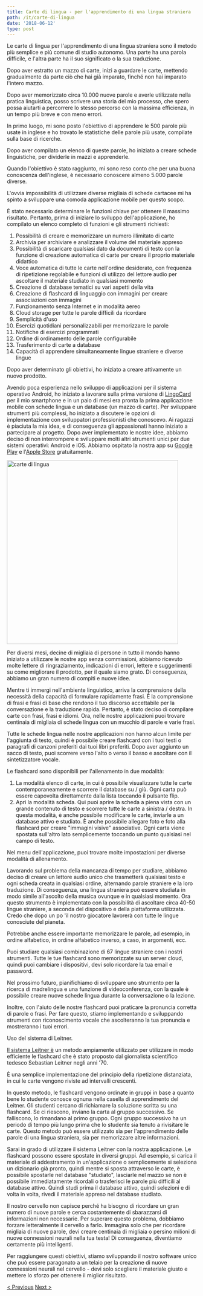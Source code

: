 ```yaml
---
title: Carte di lingua - per l'apprendimento di una lingua straniera
path: /it/carte-di-lingua
date: '2018-06-12'
type: post
---
```


Le carte di lingua per l'apprendimento di una lingua straniera sono il metodo più semplice e più comune di studio autonomo. Una parte ha una parola difficile, e l'altra parte ha il suo significato o la sua traduzione.

Dopo aver estratto un mazzo di carte, inizi a guardare le carte, mettendo gradualmente da parte ciò che hai già imparato, finché non hai imparato l'intero mazzo.

Dopo aver memorizzato circa 10.000 nuove parole e averle utilizzate nella pratica linguistica, posso scrivere una storia del mio processo, che spero possa aiutarti a percorrere lo stesso percorso con la massima efficienza, in un tempo più breve e con meno errori.

In primo luogo, mi sono posto l'obiettivo di apprendere le 500 parole più usate in inglese e ho trovato le statistiche delle parole più usate, compilate sulla base di ricerche.

Dopo aver compilato un elenco di queste parole, ho iniziato a creare schede linguistiche, per dividerle in mazzi e apprenderle.

Quando l'obiettivo è stato raggiunto, mi sono reso conto che per una buona conoscenza dell'inglese, è necessario conoscere almeno 5.000 parole diverse.

L'ovvia impossibilità di utilizzare diverse migliaia di schede cartacee mi ha spinto a sviluppare una comoda applicazione mobile per questo scopo.

È stato necessario determinare le funzioni chiave per ottenere il massimo risultato. Pertanto, prima di iniziare lo sviluppo dell'applicazione, ho compilato un elenco completo di funzioni e gli strumenti richiesti:

1. Possibilità di creare e memorizzare un numero illimitato di carte
2. Archivia per archiviare e analizzare il volume del materiale appreso
3. Possibilità di scaricare qualsiasi dato da documenti di testo con la funzione di creazione automatica di carte per creare il proprio materiale didattico
4. Voce automatica di tutte le carte nell'ordine desiderato, con frequenza di ripetizione regolabile e funzioni di utilizzo del lettore audio per ascoltare il materiale studiato in qualsiasi momento
5. Creazione di database tematici su vari aspetti della vita
6. Creazione di flashcard di linguaggio con immagini per creare associazioni con immagini
7. Funzionamento senza Internet e in modalità aereo
8. Cloud storage per tutte le parole difficili da ricordare
9. Semplicità d'uso
10. Esercizi quotidiani personalizzabili per memorizzare le parole
11. Notifiche di esercizi programmati
12. Ordine di ordinamento delle parole configurabile
13. Trasferimento di carte a database
14. Capacità di apprendere simultaneamente lingue straniere e diverse lingue

Dopo aver determinato gli obiettivi, ho iniziato a creare attivamente un nuovo prodotto.

Avendo poca esperienza nello sviluppo di applicazioni per il sistema operativo Android, ho iniziato a lavorare sulla prima versione di <a href="https://lingocard.com" target="_blank" rel="noopener">LingoCard</a> per il mio smartphone e in un paio di mesi era pronta la prima applicazione mobile con schede lingua e un database (un mazzo di carte). Per sviluppare strumenti più complessi, ho iniziato a discutere le opzioni di implementazione con sviluppatori professionisti che conoscevo. Ai ragazzi è piaciuta la mia idea, e di conseguenza gli appassionati hanno iniziato a partecipare al progetto. Dopo aver implementato le nostre idee, abbiamo deciso di non interrompere e sviluppare molti altri strumenti unici per due sistemi operativi: Android e iOS. Abbiamo ospitato la nostra app su <a href="https://play.google.com/store/apps/details?id=com.lingocard.lingocard" target="_blank" rel="noopener">Google Play</a> e l'<a href="https://itunes.apple.com/us/app/lingocard/id1217076835?mt=8" target="_blank" rel="noopener">Apple Store</a> gratuitamente.

<img class="aligncenter wp-image-7109" src="../images/2018/05/LingoCard-play.png" alt="carte di lingua" width="453" height="487" />

Per diversi mesi, decine di migliaia di persone in tutto il mondo hanno iniziato a utilizzare le nostre app senza commissioni, abbiamo ricevuto molte lettere di ringraziamento, indicazioni di errori, lettere e suggerimenti su come migliorare il prodotto, per il quale siamo grato. Di conseguenza, abbiamo un gran numero di compiti e nuove idee.

Mentre ti immergi nell'ambiente linguistico, arriva la comprensione della necessità della capacità di formulare rapidamente frasi. È la comprensione di frasi e frasi di base che rendono il tuo discorso accettabile per la conversazione e la traduzione rapida. Pertanto, è stato deciso di compilare carte con frasi, frasi e idiomi. Ora, nelle nostre applicazioni puoi trovare centinaia di migliaia di schede lingua con un mucchio di parole e varie frasi.

Tutte le schede lingua nelle nostre applicazioni non hanno alcun limite per l'aggiunta di testo, quindi è possibile creare flashcard con i tuoi testi o paragrafi di canzoni preferiti dai tuoi libri preferiti. Dopo aver aggiunto un sacco di testo, puoi scorrere verso l'alto o verso il basso e ascoltare con il sintetizzatore vocale.

Le flashcard sono disponibili per l'allenamento in due modalità:

1. La modalità elenco di carte, in cui è possibile visualizzare tutte le carte contemporaneamente e scorrere il database su / giù. Ogni carta può essere capovolta direttamente dalla lista toccando il pulsante flip.
2. Apri la modalità scheda. Qui puoi aprire la scheda a piena vista con un grande contenuto di testo e scorrere tutte le carte a sinistra / destra. In questa modalità, è anche possibile modificare le carte, inviarle a un database attivo e studiato. È anche possibile allegare foto e foto alla flashcard per creare "immagini visive" associative. Ogni carta viene spostata sull'altro lato semplicemente toccando un punto qualsiasi nel campo di testo.

Nel menu dell'applicazione, puoi trovare molte impostazioni per diverse modalità di allenamento.

Lavorando sul problema della mancanza di tempo per studiare, abbiamo deciso di creare un lettore audio unico che trasmetterà qualsiasi testo e ogni scheda creata in qualsiasi ordine, alternando parole straniere e la loro traduzione. Di conseguenza, una lingua straniera può essere studiata in modo simile all'ascolto della musica ovunque e in qualsiasi momento. Ora questo strumento è implementato con la possibilità di ascoltare circa 40-50 lingue straniere, a seconda del dispositivo e della piattaforma utilizzata. Credo che dopo un po 'il nostro giocatore lavorerà con tutte le lingue conosciute del pianeta.

Potrebbe anche essere importante memorizzare le parole, ad esempio, in ordine alfabetico, in ordine alfabetico inverso, a caso, in argomenti, ecc.

Puoi studiare qualsiasi combinazione di 67 lingue straniere con i nostri strumenti. Tutte le tue flashcard sono memorizzate su un server cloud, quindi puoi cambiare i dispositivi, devi solo ricordare la tua email e password.

Nel prossimo futuro, pianifichiamo di sviluppare uno strumento per la ricerca di madrelingua e una funzione di videoconferenza, con la quale è possibile creare nuove schede lingua durante la conversazione o la lezione.

Inoltre, con l'aiuto delle nostre flashcard puoi praticare la pronuncia corretta di parole o frasi. Per fare questo, stiamo implementando e sviluppando strumenti con riconoscimento vocale che ascolteranno la tua pronuncia e mostreranno i tuoi errori.

Uso del sistema di Leitner.

<a href="https://en.wikipedia.org/wiki/Leitner_system" target="_blank" rel="noopener">Il sistema Leitner è</a> un metodo ampiamente utilizzato per utilizzare in modo efficiente le flashcard che è stato proposto dal giornalista scientifico tedesco Sebastian Leitner negli anni '70.

È una semplice implementazione del principio della ripetizione distanziata, in cui le carte vengono riviste ad intervalli crescenti.

In questo metodo, le flashcard vengono ordinate in gruppi in base a quanto bene lo studente conosce ognuna nella casella di apprendimento del Leitner. Gli studenti cercano di richiamare la soluzione scritta su una flashcard. Se ci riescono, inviano la carta al gruppo successivo. Se falliscono, lo rimandano al primo gruppo. Ogni gruppo successivo ha un periodo di tempo più lungo prima che lo studente sia tenuto a rivisitare le carte. Questo metodo può essere utilizzato sia per l'apprendimento delle parole di una lingua straniera, sia per memorizzare altre informazioni.

Sarai in grado di utilizzare il sistema Leitner con la nostra applicazione. Le flashcard possono essere spostate in diversi gruppi. Ad esempio, si carica il materiale di addestramento in un'applicazione o semplicemente si seleziona un dizionario già pronto, quindi mentre si sposta attraverso le carte, è possibile spostarle nel database "studiato", lasciarle nel mazzo se non è possibile immediatamente ricordali o trasferisci le parole più difficili al database attivo. Quindi studi prima il database attivo, quindi selezioni e di volta in volta, rivedi il materiale appreso nel database studiato.

Il nostro cervello non capisce perché ha bisogno di ricordare un gran numero di nuove parole e cerca costantemente di sbarazzarsi di informazioni non necessarie. Per superare questo problema, dobbiamo forzare letteralmente il cervello a farlo. Immagina solo che per ricordare migliaia di nuove parole, devi creare centinaia di migliaia o persino milioni di nuove connessioni neurali nella tua testa! Di conseguenza, diventiamo certamente più intelligenti.

Per raggiungere questi obiettivi, stiamo sviluppando il nostro software unico che può essere paragonato a un telaio per la creazione di nuove connessioni neurali nel cervello - devi solo scegliere il materiale giusto e mettere lo sforzo per ottenere il miglior risultato.

<a href="/it/come-imparare-linglese-velocemente">< Previous</a> <a href="/it/come-migliorare-il-vocabolario">Next ></a>